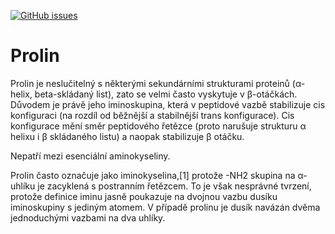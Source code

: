  <a href="https://github.com/lubazantova-cen68152/new-repo/issues"><img alt="GitHub issues" src="https://img.shields.io/github/issues/lubazantova-cen68152/new-repo"></a>

# Prolin

Prolin je neslučitelný s některými sekundárními strukturami proteinů (α-helix, beta-skládaný list), zato se velmi často vyskytuje v β-otáčkách. Důvodem je právě jeho iminoskupina, která v peptidové vazbě stabilizuje cis konfiguraci (na rozdíl od běžnější a stabilnější trans konfigurace). Cis konfigurace mění směr peptidového řetězce (proto narušuje strukturu α helixu i β skládaného listu) a naopak stabilizuje β otáčku.

Nepatří mezi esenciální aminokyseliny.

Prolin často označuje jako iminokyselina,[1] protože -NH2 skupina na α-uhlíku je zacyklená s postranním řetězcem. To je však nesprávné tvrzení, protože definice iminu jasně poukazuje na dvojnou vazbu dusíku iminoskupiny s jediným atomem. V případě prolinu je dusík navázán dvěma jednoduchými vazbami na dva uhlíky.

